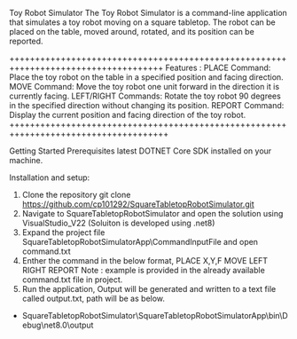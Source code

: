 Toy Robot Simulator
The Toy Robot Simulator is a command-line application that simulates a toy robot moving on a square tabletop. 
The robot can be placed on the table, moved around, rotated, and its position can be reported.

++++++++++++++++++++++++++++++++++++++++++++++++++++++++++++++++++++++++++++++++++++
Features :
PLACE Command: Place the toy robot on the table in a specified position and facing direction.
MOVE Command: Move the toy robot one unit forward in the direction it is currently facing.
LEFT/RIGHT Commands: Rotate the toy robot 90 degrees in the specified direction without changing its position.
REPORT Command: Display the current position and facing direction of the toy robot.
+++++++++++++++++++++++++++++++++++++++++++++++++++++++++++++++++++++++++++++++++++++

Getting Started
Prerequisites
latest DOTNET Core SDK installed on your machine.

Installation and setup:
1. Clone the repository
	git clone https://github.com/cp101292/SquareTabletopRobotSimulator.git
2. Navigate to SquareTabletopRobotSimulator and open the solution using VisualStudio_V22 (Soluiton is developed using .net8)
3. Expand the project file SquareTabletopRobotSimulatorApp\CommandInputFile and open command.txt
4. Enther the command in the below format,
PLACE X,Y,F
MOVE
LEFT
RIGHT
REPORT
Note : example is provided in the already available command.txt file in project.
5. Run the application, Output will be generated and written to a text file called output.txt, path will be as below.
- SquareTabletopRobotSimulator\SquareTabletopRobotSimulatorApp\bin\Debug\net8.0\output
